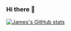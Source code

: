 ### Hi there 👋

[![James's GitHub stats](https://github-readme-stats.vercel.app/api?username=james-demiraiakian&count_private=true&show_icons=true&theme=tokyonight)](https://github.com/anuraghazra/github-readme-stats)

<!--
**james-demiraiakian/james-demiraiakian** is a ✨ _special_ ✨ repository because its `README.md` (this file) appears on your GitHub profile.

Here are some ideas to get you started:

- 🔭 I’m currently working on ...
- 🌱 I’m currently learning ...
- 👯 I’m looking to collaborate on ...
- 🤔 I’m looking for help with ...
- 💬 Ask me about ...
- 📫 How to reach me: ...
- 😄 Pronouns: ...
- ⚡ Fun fact: ...
-->
